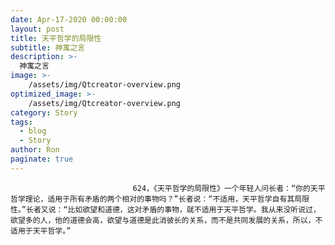 ```yaml
---
date: Apr-17-2020 00:00:00
layout: post
title: 天平哲学的局限性
subtitle: 神寓之言
description: >-
  神寓之言
image: >-
    /assets/img/Qtcreator-overview.png
optimized_image: >-
    /assets/img/Qtcreator-overview.png
category: Story
tags:
  - blog
  - Story
author: Ron
paginate: true
---
```


							　　624，《天平哲学的局限性》一个年轻人问长者：“你的天平哲学理论，适用于所有矛盾的两个相对的事物吗？”长者说：“不适用，天平哲学自有其局限性。”长者又说：“比如欲望和道德，这对矛盾的事物，就不适用于天平哲学。我从来没听说过，欲望多的人，他的道德会高，欲望与道德是此消彼长的关系，而不是共同发展的关系，所以，不适用于天平哲学。”
							
							
						